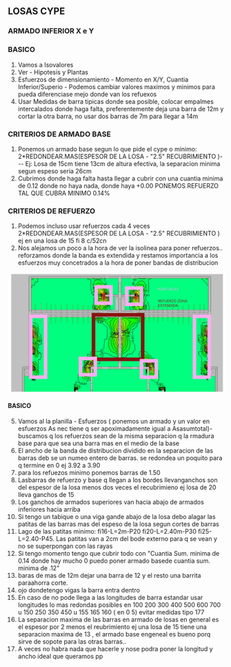 ## LOSAS CYPE

### ARMADO INFERIOR X e Y 

### BASICO
1. Vamos a Isovalores
2. Ver - Hipotesis y Plantas
3. Esfuerzos de dimensionamiento - Momento en X/Y, Cuantia Inferior/Superio - Podemos cambiar valores maximos y minimos para pueda diferenciase mejo donde van los refuexos
4. Usar Medidas de barra tipicas donde sea posible, colocar  empalmes intercalados donde haga falta, preferentemente deja una barra de 12m y cortar la otra barra, no usar dos  barras de 7m para llegar a 14m 

### CRITERIOS DE ARMADO BASE
1. Ponemos un armado base segun lo que pide el cype o minimo: 2*REDONDEAR.MAS(ESPESOR DE LA LOSA - "2.5" RECUBRIMIENTO )--- Ej: Losa de 15cm tiene 13cm de altura efectiva, la separacion minima segun espeso seria 26cm 
2. Cubrimos donde haga falta hasta llegar a cubrir con una cuantia minima de 0.12 donde no haya nada, donde haya +0.00 PONEMOS REFUERZO TAL QUE CUBRA MINIMO 0.14%

### CRITERIOS DE REFUERZO

1. Podemos incluso usar refuerzos cada 4 veces 2*REDONDEAR.MAS(ESPESOR DE LA LOSA - "2.5" RECUBRIMIENTO ) ej en una losa de 15 fi 8 c/52cn
2. Nos alejamos un poco a la hora de ver la isolinea para poner refuerzos.. reforzamos donde la banda es extendida y restamos importancia a los esfuerzos muy concetrados  a la hora de poner bandas de distribucion


<p align="center">
  <img src="../IMG/LOSAS/LOSAS1.jpg" alt="LOSAS1" width="700" />
</p>



#### BASICO
5. Vamos al la planilla - Esfuerzos ( ponemos un armado y un valor en esfuerzos As nec tiene q ser apoximadamente igual a Asasumtotal)-buscamos q los refuerzos sean de la misma separacion q la rmadura base para que sea una barra mas en el medio de la base
6. El ancho de la banda de distribucion dividido en la separacion de las barras deb se un numeo entero de barras. se redondea un poquito para q termine en 0 ej 3.92 a 3.90
7. para los refuezos minimo ponemos barras de 1.50
8. Lasbarras de refuerzo y base q llegan  a los bordes llevanganchos son del espesor de la losa menos dos veces el recubrimieno ej losa de 20 lleva ganchos de 15
9. Los ganchos de armados superiores van hacia abajo de armados inferiores hacia arriba
10. Si tengo un tabique o una viga gande abajo de la losa debo alagar las patitas de las barras mas del espeso de la losa segun cortes de barras
11. Lago de las patitas  minimo: fi16-L=2m-P20 fi20-L=2.40m-P30 fi25-L=2.40-P45. Las patitas van  a 2cm del bode externo para q se vean y no se superpongan con las rayas
12. Si tengo momento tengo que cubrir todo con "Cuantia Sum. minima de 0.14 donde hay mucho 0 puedo poner armado basede cuantia sum. minima de .12"
13. baras de mas de 12m dejar una barra de 12 y el resto una barrita paraahorra corte.
14. ojo dondetengo vigas la barra entra dentro
15. En caso de no pode llega a las longitudes de barra estandar usar longitudes lo mas redondas posibles en 100 200 300 400 500 600 700 u 150 250 350 450  u 155 165 160 ( en 0 5) evitar medidas tipo 177
16. La separacion maxima  de las barras en armado de losas en general es el espesor  por 2 menos el reubrimiento  ej una losa de 15 tiene una separacion maxima de 13 , el armado base engeneal es bueno porq sirve de sopote para las otras barras..
17. A veces no habra nada que hacerle y  nose podra poner la longitud y ancho ideal que queramos
    pp
    
